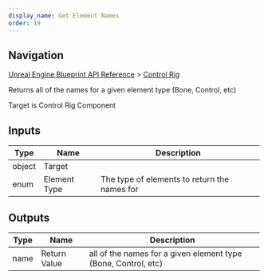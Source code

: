 ```yaml
---
display_name: Get Element Names
order: 19
---
```

## Navigation

[Unreal Engine Blueprint API Reference](https://dev.epicgames.com/documentation/en-us/unreal-engine/BlueprintAPI) > [Control Rig](https://dev.epicgames.com/documentation/en-us/unreal-engine/BlueprintAPI/ControlRig_1)

Returns all of the names for a given element type (Bone, Control, etc)

Target is Control Rig Component

## Inputs

| Type | Name | Description |
| --- | --- | --- |
| object | Target |  |
| enum | Element Type | The type of elements to return the names for |

## Outputs

| Type | Name | Description |
| --- | --- | --- |
| name | Return Value | all of the names for a given element type (Bone, Control, etc) |
